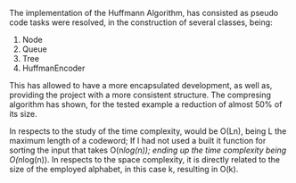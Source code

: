 The implementation of the Huffmann Algorithm, has consisted as pseudo code tasks were resolved, in the construction of several classes, being:

1. Node
2. Queue
3. Tree
4. HuffmanEncoder

This has allowed to have a more encapsulated development, as well as, providing the project with a more consistent structure. The compresing algorithm has shown, for the tested example a reduction of almost 50% of its size.

In respects to the study of the time complexity, would be O(Ln), being L the maximum length of a codeword; If I had not used a built it function for sorting the input that takes O(n*log(n)); ending up the time complexity being O(n*log(n)). In respects to the space complexity, it is directly related to the size of the employed alphabet, in this case k, resulting in O(k).